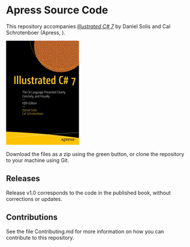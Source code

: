 # Apress Source Code

This repository accompanies [*Illustrated C# 7*](http://www.apress.com/9781484232873) by Daniel Solis and Cal Schrotenboer (Apress, ).

[comment]: #cover
![Cover image](9781484232873.jpg)

Download the files as a zip using the green button, or clone the repository to your machine using Git.

## Releases

Release v1.0 corresponds to the code in the published book, without corrections or updates.

## Contributions

See the file Contributing.md for more information on how you can contribute to this repository.
